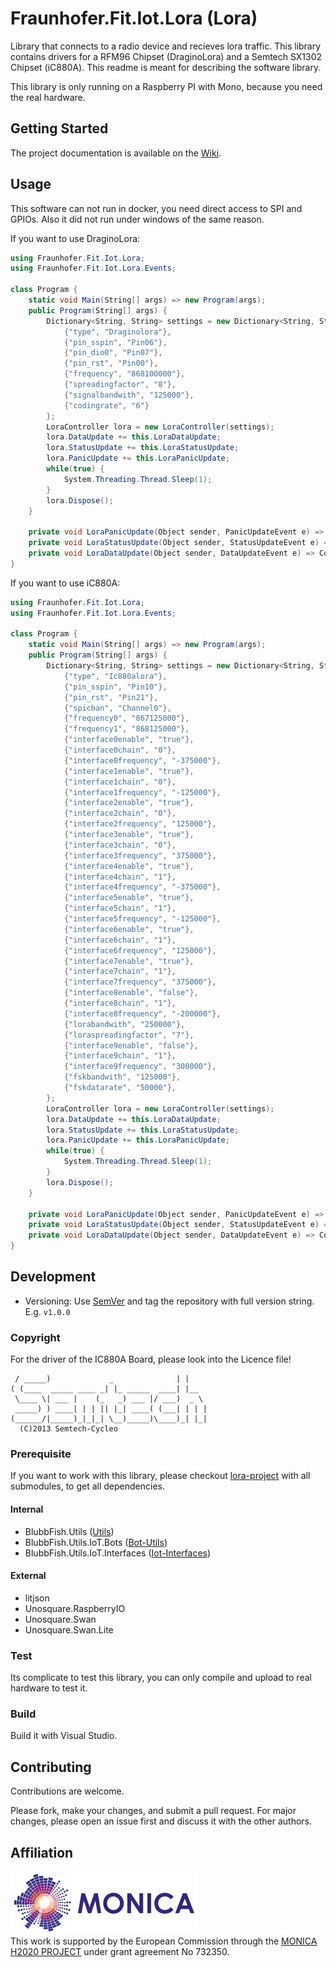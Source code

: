 # Fraunhofer.Fit.Iot.Lora (Lora)
<!-- Short description of the project. -->

Library that connects to a radio device and recieves lora traffic. This library contains drivers for a RFM96 Chipset (DraginoLora) and a Semtech SX1302 Chipset (iC880A). This readme is meant for describing the software library.

This library is only running on a Raspberry PI with Mono, because you need the real hardware.

<!-- A teaser figure may be added here. It is best to keep the figure small (<500KB) and in the same repo -->

## Getting Started
<!-- Instruction to make the project up and running. -->

The project documentation is available on the [Wiki](https://github.com/MONICA-Project/lora/wiki).

## Usage
<!-- Deployment/Installation instructions. If this is software library, change this section to "Usage" and give usage examples -->
This software can not run in docker, you need direct access to SPI and GPIOs. Also it did not run under windows of the same reason.

If you want to use DraginoLora:
```c#
using Fraunhofer.Fit.Iot.Lora;
using Fraunhofer.Fit.Iot.Lora.Events;

class Program {
    static void Main(String[] args) => new Program(args);
    public Program(String[] args) {
        Dictionary<String, String> settings = new Dictionary<String, String>() {
            {"type", "Draginolora"},
            {"pin_sspin", "Pin06"},
            {"pin_dio0", "Pin07"},
            {"pin_rst", "Pin00"},
            {"frequency", "868100000"},
            {"spreadingfactor", "8"},
            {"signalbandwith", "125000"},
            {"codingrate", "6"}
        };
        LoraController lora = new LoraController(settings);
        lora.DataUpdate += this.LoraDataUpdate;
        lora.StatusUpdate += this.LoraStatusUpdate;
        lora.PanicUpdate += this.LoraPanicUpdate;
        while(true) {
            System.Threading.Thread.Sleep(1);
        }
        lora.Dispose();
    }

    private void LoraPanicUpdate(Object sender, PanicUpdateEvent e) => Console.WriteLine("-> Lora-Panic: " + e.ToString());
    private void LoraStatusUpdate(Object sender, StatusUpdateEvent e) => Console.WriteLine("-> Lora-Status: " + e.ToString());
    private void LoraDataUpdate(Object sender, DataUpdateEvent e) => Console.WriteLine("-> Lora-Data: " + e.ToString());
}
```

If you want to use iC880A:
```c#
using Fraunhofer.Fit.Iot.Lora;
using Fraunhofer.Fit.Iot.Lora.Events;

class Program {
    static void Main(String[] args) => new Program(args);
    public Program(String[] args) {
        Dictionary<String, String> settings = new Dictionary<String, String>() {
            {"type", "Ic880alora"},
            {"pin_sspin", "Pin10"},
            {"pin_rst", "Pin21"},
            {"spichan", "Channel0"},
            {"frequency0", "867125000"},
            {"frequency1", "868125000"},
            {"interface0enable", "true"},
            {"interface0chain", "0"},
            {"interface0frequency", "-375000"},
            {"interface1enable", "true"},
            {"interface1chain", "0"},
            {"interface1frequency", "-125000"},
            {"interface2enable", "true"},
            {"interface2chain", "0"},
            {"interface2frequency", "125000"},
            {"interface3enable", "true"},
            {"interface3chain", "0"},
            {"interface3frequency", "375000"},
            {"interface4enable", "true"},
            {"interface4chain", "1"},
            {"interface4frequency", "-375000"},
            {"interface5enable", "true"},
            {"interface5chain", "1"},
            {"interface5frequency", "-125000"},
            {"interface6enable", "true"},
            {"interface6chain", "1"},
            {"interface6frequency", "125000"},
            {"interface7enable", "true"},
            {"interface7chain", "1"},
            {"interface7frequency", "375000"},
            {"interface8enable", "false"},
            {"interface8chain", "1"},
            {"interface8frequency", "-200000"},
            {"lorabandwith", "250000"},
            {"loraspreadingfactor", "7"},
            {"interface9enable", "false"},
            {"interface9chain", "1"},
            {"interface9frequency", "300000"},
            {"fskbandwith", "125000"},
            {"fskdatarate", "50000"},
        };
        LoraController lora = new LoraController(settings);
        lora.DataUpdate += this.LoraDataUpdate;
        lora.StatusUpdate += this.LoraStatusUpdate;
        lora.PanicUpdate += this.LoraPanicUpdate;
        while(true) {
            System.Threading.Thread.Sleep(1);
        }
        lora.Dispose();
    }

    private void LoraPanicUpdate(Object sender, PanicUpdateEvent e) => Console.WriteLine("-> Lora-Panic: " + e.ToString());
    private void LoraStatusUpdate(Object sender, StatusUpdateEvent e) => Console.WriteLine("-> Lora-Status: " + e.ToString());
    private void LoraDataUpdate(Object sender, DataUpdateEvent e) => Console.WriteLine("-> Lora-Data: " + e.ToString());
}
```

## Development
<!-- Developer instructions. -->
* Versioning: Use [SemVer](http://semver.org/) and tag the repository with full version string. E.g. `v1.0.0`

### Copyright
For the driver of the IC880A Board, please look into the Licence file!
```
 / _____)             _              | |    
( (____  _____ ____ _| |_ _____  ____| |__  
 \____ \| ___ |    (_   _) ___ |/ ___)  _ \ 
 _____) ) ____| | | || |_| ____( (___| | | |
(______/|_____)_|_|_| \__)_____)\____)_| |_|
  (C)2013 Semtech-Cycleo
```

### Prerequisite

If you want to work with this library, please checkout [lora-project](https://github.com/MONICA-Project/lora-project) with all submodules, to get all dependencies.

#### Internal
* BlubbFish.Utils ([Utils](http://git.blubbfish.net/vs_utils/Utils))
* BlubbFish.Utils.IoT.Bots ([Bot-Utils](http://git.blubbfish.net/vs_utils/Bot-Utils))
* BlubbFish.Utils.IoT.Interfaces ([Iot-Interfaces](http://git.blubbfish.net/vs_utils/Iot-Interfaces))

#### External
* litjson
* Unosquare.RaspberryIO
* Unosquare.Swan
* Unosquare.Swan.Lite


### Test

Its complicate to test this library, you can only compile and upload to real hardware to test it.

### Build

Build it with Visual Studio.

## Contributing
Contributions are welcome. 

Please fork, make your changes, and submit a pull request. For major changes, please open an issue first and discuss it with the other authors.

## Affiliation
![MONICA](https://github.com/MONICA-Project/template/raw/master/monica.png)  
This work is supported by the European Commission through the [MONICA H2020 PROJECT](https://www.monica-project.eu) under grant agreement No 732350.
